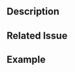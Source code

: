 <!--- Provide a general summary of your changes in the Title above 
Note: Continuous integration checks may fail because secret tokens for the NCDC API are not available in PR's. Don't worry about these failures UNLESS they are clearly due to code in your PR.
-->

## Description
<!--- Describe your changes in detail -->

## Related Issue
<!--- if this closes an issue make sure include e.g., "fix #4"
or similar - or if just relates to an issue make sure to mention
it like "#4" -->

## Example
<!--- if introducing a new feature or changing behavior of existing
methods/functions, include an example if possible to do in brief form -->

<!--- Did you remember to include tests? Unless you're just changing
grammar, please include new tests for your change -->
